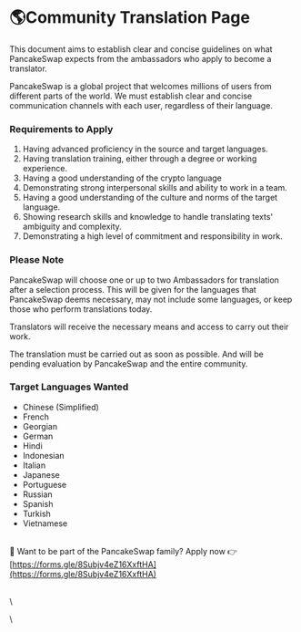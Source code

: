 # 🌎Community Translation Page

This document aims to establish clear and concise guidelines on what PancakeSwap expects from the ambassadors who apply to become a translator.&#x20;

PancakeSwap is a global project that welcomes millions of users from different parts of the world. We must establish clear and concise communication channels with each user, regardless of their language.



### Requirements to Apply&#x20;

1. Having advanced proficiency in the source and target languages.
2. Having translation training, either through a degree or working experience.
3. Having a good understanding of the crypto language&#x20;
4. Demonstrating strong interpersonal skills and ability to work in a team.
5. Having a good understanding of the culture and norms of the target language.
6. Showing research skills and knowledge to handle translating texts' ambiguity and complexity.
7. Demonstrating a high level of commitment and responsibility in work.



### Please Note

PancakeSwap will choose one or up to two Ambassadors for translation after a selection process. This will be given for the languages that PancakeSwap deems necessary, may not include some languages, or keep those who perform translations today.

Translators will receive the necessary means and access to carry out their work.

The translation must be carried out as soon as possible. And will be pending evaluation by PancakeSwap and the entire community.

### Target Languages Wanted

* Chinese (Simplified)
* French
* Georgian
* German
* Hindi
* Indonesian
* Italian
* Japanese
* Portuguese
* Russian
* Spanish
* Turkish
* Vietnamese

\
🙂 Want to be part of the PancakeSwap family? Apply now 👉[https://forms.gle/8Subjv4eZ16XxftHA](https://forms.gle/8Subjv4eZ16XxftHA)

\
\








\
